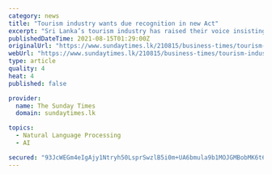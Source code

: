 ```yaml
---
category: news
title: "Tourism industry wants due recognition in new Act"
excerpt: "Sri Lanka’s tourism industry has raised their voice insisting that due recognition be given to them as a sector mainly run by the private sector in the adoption of a proposed new Tourism Act. Having reached the deadline for submitting the proposals,"
publishedDateTime: 2021-08-15T01:29:00Z
originalUrl: "https://www.sundaytimes.lk/210815/business-times/tourism-industry-wants-due-recognition-in-new-act-452102.html"
webUrl: "https://www.sundaytimes.lk/210815/business-times/tourism-industry-wants-due-recognition-in-new-act-452102.html"
type: article
quality: 4
heat: 4
published: false

provider:
  name: The Sunday Times
  domain: sundaytimes.lk

topics:
  - Natural Language Processing
  - AI

secured: "93JcWEGm4eIgAjy1Ntryh50LsprSwzlB5i0m+UA6bmula9b1MOJGMBobMK6t6SCF0kWa2kLIqZxyJv9lpdiwXLsHqE6GpWRCwda4+bRJG2lzjMiB+i5rD+CNtBH2pkwCFa5P1iGsCIrWduewE41DPze781rqKmPhKUqxGrMRvtMql24LqkybJmfV5ARDFdoMIrYlFDKNghxxvN/Teonjm61E8OATK8b5/Waqu5OhBTaYwOfZnknP/+bJWUARZ1LuXByO9btW46YuaFW8feSbx0nJQ081BEYdlDrgEvRFgxCsFEF+Cc05SnU1elHq20xcFBfiX2YLI8CUq/cHzdjulU26mWCHY9rnP7JKGaDlDv4=;9pIaFupzwz6/Oz8pcxtIoQ=="
---
```



